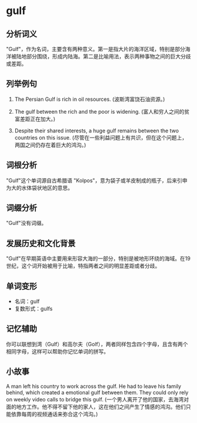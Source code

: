 # gulf

## 分析词义

  

"Gulf"，作为名词，主要含有两种意义。第一是指大片的海洋区域，特别是部分海洋被陆地部分围绕，形成内陆海。第二是比喻用法，表示两种事物之间的巨大分歧或差距。

  

## 列举例句

  

1.  The Persian Gulf is rich in oil resources. (波斯湾富饶石油资源。)
    
      
    
2.  The gulf between the rich and the poor is widening. (富人和穷人之间的贫富差距正在加大。)
    
      
    
3.  Despite their shared interests, a huge gulf remains between the two countries on this issue. (尽管在一些利益问题上有共识，但在这个问题上，两国之间仍存在着巨大的鸿沟。)
    
      
    

  

## 词根分析

  

"Gulf"这个单词源自古希腊语 "Kolpos"，意为袋子或羊皮制成的瓶子，后来引申为大的水体袋状地区的意思。

  

## 词缀分析

  

"Gulf"没有词缀。

  

## 发展历史和文化背景

  

"Gulf"在早期英语中主要用来形容大海的一部分，特别是被地形环绕的海域。在19世纪，这个词开始被用于比喻，特指两者之间的明显差距或者分歧。

  

## 单词变形

  

*   名词：gulf
*   复数形式：gulfs

  

## 记忆辅助

  

你可以联想到湾（Gulf）和高尔夫（Golf），两者同样包含四个字母，且含有两个相同字母，这样可以帮助你记忆单词的拼写。

  

## 小故事

  

A man left his country to work across the gulf. He had to leave his family behind, which created a emotional gulf between them. They could only rely on weekly video calls to bridge this gulf. (一个男人离开了他的国家，去海湾对面的地方工作。他不得不留下他的家人，这在他们之间产生了情感的鸿沟。他们只能依靠每周的视频通话来弥合这个鸿沟。)
